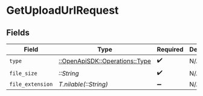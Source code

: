 # GetUploadUrlRequest


## Fields

| Field                                                             | Type                                                              | Required                                                          | Description                                                       |
| ----------------------------------------------------------------- | ----------------------------------------------------------------- | ----------------------------------------------------------------- | ----------------------------------------------------------------- |
| `type`                                                            | [::OpenApiSDK::Operations::Type](../../models/operations/type.md) | :heavy_check_mark:                                                | N/A                                                               |
| `file_size`                                                       | *::String*                                                        | :heavy_check_mark:                                                | N/A                                                               |
| `file_extension`                                                  | *T.nilable(::String)*                                             | :heavy_minus_sign:                                                | N/A                                                               |